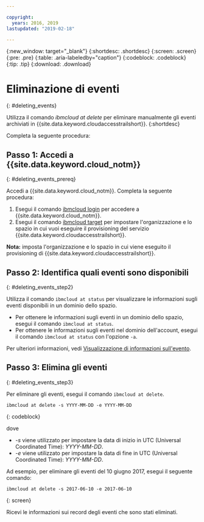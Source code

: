 ```yaml
---

copyright:
  years: 2016, 2019
lastupdated: "2019-02-18"

---
```


{:new_window: target="_blank"}
{:shortdesc: .shortdesc}
{:screen: .screen}
{:pre: .pre}
{:table: .aria-labeledby="caption"}
{:codeblock: .codeblock}
{:tip: .tip}
{:download: .download}


# Eliminazione di eventi
{: #deleting_events}

Utilizza il comando *ibmcloud at delete* per eliminare manualmente gli eventi archiviati in {{site.data.keyword.cloudaccesstrailshort}}.
{:shortdesc}

Completa la seguente
procedura:

## Passo 1: Accedi a {{site.data.keyword.cloud_notm}}
{: #deleting_events_prereq}

Accedi a {{site.data.keyword.cloud_notm}}. Completa la seguente
procedura:

1. Esegui il comando [ibmcloud login](/docs/cli/reference/ibmcloud/bx_cli.html#ibmcloud_login) per accedere a {{site.data.keyword.cloud_notm}}.
2. Esegui il comando [ibmcloud target](/docs/cli/reference/ibmcloud/bx_cli.html#ibmcloud_target) per impostare l'organizzazione e lo spazio in cui vuoi eseguire il provisioning del servizio {{site.data.keyword.cloudaccesstrailshort}}.

**Nota:** imposta l'organizzazione e lo spazio in cui viene eseguito il provisioning di {{site.data.keyword.cloudaccesstrailshort}}.

## Passo 2: Identifica quali eventi sono disponibili
{: #deleting_events_step2}

Utilizza il comando `ibmcloud at status` per visualizzare le informazioni sugli eventi disponibili in un dominio dello spazio.

* Per ottenere le informazioni sugli eventi in un dominio dello spazio, esegui il comando `ibmcloud at status`.
* Per ottenere le informazioni sugli eventi nel dominio dell'account, esegui il comando `ibmcloud at status` con l'opzione `-a`.

Per ulteriori informazioni, vedi [Visualizzazione di informazioni sull'evento](/docs/services/cloud-activity-tracker/how-to/viewing_event_information.html#viewing_event_status).
	
  
## Passo 3: Elimina gli eventi
{: #deleting_events_step3}
	
Per eliminare gli eventi, esegui il comando `ibmcloud at delete`.

```
ibmcloud at delete -s YYYY-MM-DD -e YYYY-MM-DD 
```
{: codeblock}
    
dove

* *-s* viene utilizzato per impostare la data di inizio in UTC (Universal Coordinated Time): *YYYY-MM-DD*.
* *-e* viene utilizzato per impostare la data di fine in UTC (Universal Coordinated Time): *YYYY-MM-DD*.

Ad esempio, per eliminare gli eventi del 10 giugno 2017, esegui il seguente comando:

```
ibmcloud at delete -s 2017-06-10 -e 2017-06-10
```
{: screen}

Ricevi le informazioni sui record degli eventi che sono stati eliminati.










